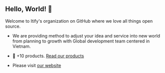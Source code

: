 ## Hello, World! :wave:

Welcome to Itify's organization on GitHub where we love all things open source.
* We are providing method to adjust your idea and service into new world from planning to growth with Global development team centered in Vietnam.

* :whale: +10 products. [Read our products](https://itify.net/projects/)
* Please visit [our website](https://itify.net/)
